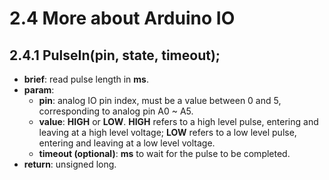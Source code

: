 # 2.4 More about Arduino IO

## 2.4.1 PulseIn(pin, state, timeout);
* **brief**: read pulse length in **ms**.
* **param**:
    - **pin**: analog IO pin index, must be a value between 0 and 5, corresponding to analog pin A0 ~ A5.
    - **value**: **HIGH** or **LOW**. **HIGH** refers to a high level pulse, entering and leaving at a high level voltage; **LOW** refers to a low level pulse, entering and leaving at a low level voltage.
    - **timeout (optional)**: **ms** to wait for the pulse to be completed.
* **return**: unsigned long.